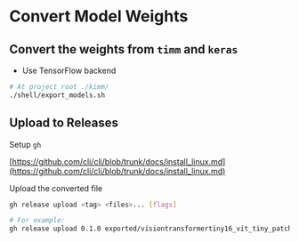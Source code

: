 # Convert Model Weights

## Convert the weights from `timm` and `keras`

- Use TensorFlow backend

```bash
# At project root ./kimm/
./shell/export_models.sh
```

## Upload to Releases

Setup `gh`

[https://github.com/cli/cli/blob/trunk/docs/install_linux.md](https://github.com/cli/cli/blob/trunk/docs/install_linux.md)

Upload the converted file

```bash
gh release upload <tag> <files>... [flags]

# For example:
gh release upload 0.1.0 exported/visiontransformertiny16_vit_tiny_patch16_384.keras
```

